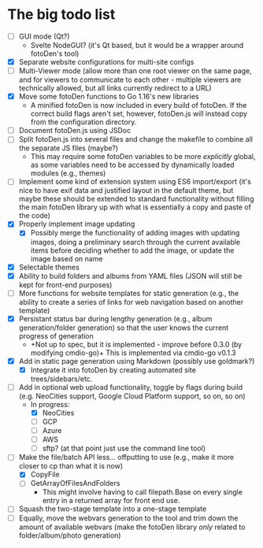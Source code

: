 The big todo list
=================

- [ ] GUI mode (Qt?)
  - Svelte NodeGUI? (it's Qt based, but it would be a wrapper around fotoDen's tool)
- [X] Separate website configurations for multi-site configs
- [ ] Multi-Viewer mode (allow more than one root viewer on the same page, and for viewers to communicate to each other - multiple viewers are technically allowed, but all links currently redirect to a URL)
- [X] Move some fotoDen functions to Go 1.16's new libraries
  - A minified fotoDen is now included in every build of fotoDen. If the correct build flags aren't set, however, fotoDen.js will instead copy from the configuration directory.
- [ ] Document fotoDen.js using JSDoc
- [ ] Split fotoDen.js into several files and change the makefile to combine all the separate JS files (maybe?)
  - This may require some fotoDen variables to be more *explicitly* global, as some variables need to be accessed by dynamically loaded modules (e.g., themes)
- [ ] Implement some kind of extension system using ES6 import/export (it's nice to have exif data and justified layout in the default theme, but maybe these should be extended to standard functionality without filling the main fotoDen library up with what is essentially a copy and paste of the code)
- [X] Properly implement image updating
  - [X] Possibly merge the functionality of adding images with updating images, doing a preliminary search through the current available items before deciding whether to add the image, or update the image based on name
- [X] Selectable themes
- [X] Ability to build folders and albums from YAML files (JSON will still be kept for front-end purposes)
- [ ] More functions for website templates for static generation (e.g., the ability to create a series of links for web navigation based on another template)
- [X] Persistant status bar during lengthy generation (e.g., album generation/folder generation) so that the user knows the current progress of generation
  - +Not up to spec, but it is implemented - improve before 0.3.0 (by modifying cmdio-go)+ This is implemented via cmdio-go v0.1.3
- [X] Add in static page generation using Markdown (possibly use goldmark?)
  - [X] Integrate it into fotoDen by creating automated site trees/sidebars/etc.
- [ ] Add in optional web upload functionality, toggle by flags during build (e.g. NeoCities support, Google Cloud Platform support, so on, so on)
  - In progress:
    - [X] NeoCities
    - [ ] GCP
    - [ ] Azure
    - [ ] AWS
    - [ ] sftp? (at that point just use the command line tool)
- [ ] Make the file/batch API less... offputting to use (e.g., make it more closer to cp than what it is now)
  - [X] CopyFile
  - [ ] GetArrayOfFilesAndFolders
    - This might involve having to call filepath.Base on every single entry in a returned array for front end use.
- [ ] Squash the two-stage template into a one-stage template
- [ ] Equally, move the webvars generation to the tool and trim down the amount of available webvars (make the fotoDen library *only* related to folder/album/photo generation)
